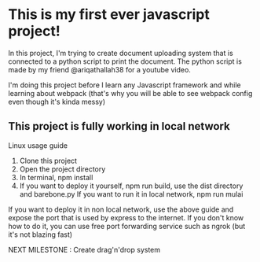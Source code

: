 # This is my first ever javascript project!

In this project, I'm trying to create document uploading system that is connected to a python script to print the document.
The python script is made by my friend @ariqathallah38 for a youtube video.

I'm doing this project before I learn any Javascript framework and while learning about webpack (that's why you will be able to see webpack config even though it's kinda messy)


## This project is fully working in local network
Linux usage guide
1. Clone this project
2. Open the project directory
3. In terminal, npm install
4. If you want to deploy it yourself, npm run build, use the dist directory and barebone.py
   If you want to run it in local network, npm run mulai
   
If you want to deploy it in non local network, use the above guide and expose the port that is used by express to the internet.
If you don't know how to do it, you can use free port forwarding service such as ngrok (but it's not blazing fast)

NEXT MILESTONE : Create drag'n'drop system
